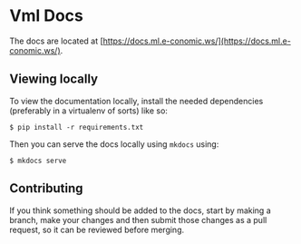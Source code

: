 Vml Docs
========

The docs are located at [https://docs.ml.e-conomic.ws/](https://docs.ml.e-conomic.ws/).

Viewing locally
---------------

To view the documentation locally, install the needed dependencies (preferably in a virtualenv of sorts) like so:

```shell
$ pip install -r requirements.txt
```

Then you can serve the docs locally using `mkdocs` using:

```shell
$ mkdocs serve
```

Contributing
------------

If you think something should be added to the docs, start by making a branch, make your changes and then submit those changes as a pull request, so it can be reviewed before merging.

